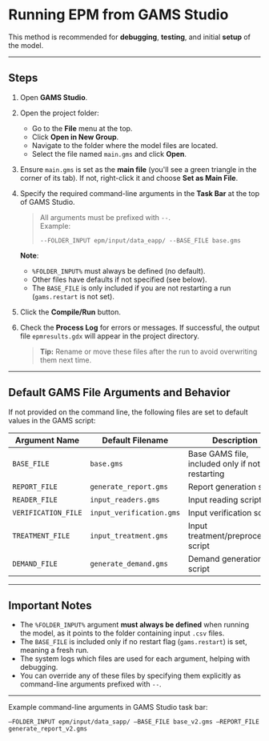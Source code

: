# Running EPM from GAMS Studio

This method is recommended for **debugging**, **testing**, and initial **setup** of the model.

---

## Steps

1. Open **GAMS Studio**.
2. Open the project folder:
   - Go to the **File** menu at the top.
   - Click **Open in New Group**.
   - Navigate to the folder where the model files are located.
   - Select the file named `main.gms` and click **Open**.

3. Ensure `main.gms` is set as the **main file** (you'll see a green triangle in the corner of its tab). If not, right-click it and choose **Set as Main File**.

4. Specify the required command-line arguments in the **Task Bar** at the top of GAMS Studio.

   > All arguments must be prefixed with `--`.  
   > Example:  
   > ```
   > --FOLDER_INPUT epm/input/data_eapp/ --BASE_FILE base.gms
   > ```

   **Note**:  
   - `%FOLDER_INPUT%` must always be defined (no default).  
   - Other files have defaults if not specified (see below).  
   - The `BASE_FILE` is only included if you are not restarting a run (`gams.restart` is not set).

5. Click the **Compile/Run** button.

6. Check the **Process Log** for errors or messages. If successful, the output file `epmresults.gdx` will appear in the project directory.

   > **Tip:** Rename or move these files after the run to avoid overwriting them next time.

---

## Default GAMS File Arguments and Behavior

If not provided on the command line, the following files are set to default values in the GAMS script:

| Argument Name       | Default Filename           | Description                                   |
|---------------------|----------------------------|-----------------------------------------------|
| `BASE_FILE`         | `base.gms`                 | Base GAMS file, included only if not restarting |
| `REPORT_FILE`       | `generate_report.gms`      | Report generation script                      |
| `READER_FILE`       | `input_readers.gms`        | Input reading script                          |
| `VERIFICATION_FILE` | `input_verification.gms`   | Input verification script                     |
| `TREATMENT_FILE`    | `input_treatment.gms`      | Input treatment/preprocessing script          |
| `DEMAND_FILE`       | `generate_demand.gms`      | Demand generation script                       |

---

## Important Notes

- The `%FOLDER_INPUT%` argument **must always be defined** when running the model, as it points to the folder containing input `.csv` files.
- The `BASE_FILE` is included only if no restart flag (`gams.restart`) is set, meaning a fresh run.
- The system logs which files are used for each argument, helping with debugging.
- You can override any of these files by specifying them explicitly as command-line arguments prefixed with `--`.

---

Example command-line arguments in GAMS Studio task bar:
```
–FOLDER_INPUT epm/input/data_sapp/ –BASE_FILE base_v2.gms –REPORT_FILE generate_report_v2.gms
```